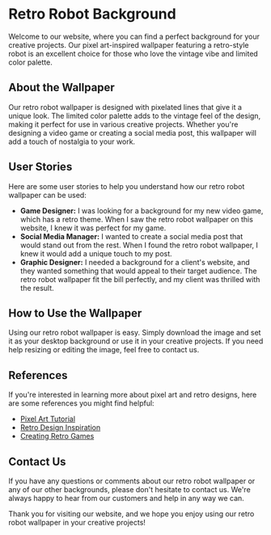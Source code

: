 <!--font:Orbitron-->

# Retro Robot Background

Welcome to our website, where you can find a perfect background for your creative projects. Our pixel art-inspired wallpaper featuring a retro-style robot is an excellent choice for those who love the vintage vibe and limited color palette.

## About the Wallpaper

Our retro robot wallpaper is designed with pixelated lines that give it a unique look. The limited color palette adds to the vintage feel of the design, making it perfect for use in various creative projects. Whether you're designing a video game or creating a social media post, this wallpaper will add a touch of nostalgia to your work.

## User Stories

Here are some user stories to help you understand how our retro robot wallpaper can be used:

- **Game Designer:** I was looking for a background for my new video game, which has a retro theme. When I saw the retro robot wallpaper on this website, I knew it was perfect for my game.
- **Social Media Manager:** I wanted to create a social media post that would stand out from the rest. When I found the retro robot wallpaper, I knew it would add a unique touch to my post.
- **Graphic Designer:** I needed a background for a client's website, and they wanted something that would appeal to their target audience. The retro robot wallpaper fit the bill perfectly, and my client was thrilled with the result.

## How to Use the Wallpaper

Using our retro robot wallpaper is easy. Simply download the image and set it as your desktop background or use it in your creative projects. If you need help resizing or editing the image, feel free to contact us.

## References

If you're interested in learning more about pixel art and retro designs, here are some references you might find helpful:

- [Pixel Art Tutorial](#)
- [Retro Design Inspiration](#)
- [Creating Retro Games](#)

## Contact Us

If you have any questions or comments about our retro robot wallpaper or any of our other backgrounds, please don't hesitate to contact us. We're always happy to hear from our customers and help in any way we can.

Thank you for visiting our website, and we hope you enjoy using our retro robot wallpaper in your creative projects!

<!--

Write me content for website with wallpaper which alt text is:

"A pixel art-inspired wallpaper featuring a retro-style robot, with a limited color palette and pixelated lines."

The name/title of the page should not be 1:1 copy of the alt text but rather a real content of the website which is using this wallpaper.

- Use markdown format 
- Start with heading
- Heading should be short and concise
- The content should look like a real website 
- The website should not be about the wallpaper, wallpaper is just a related background
- Heading should be contain work "wallpaper" or "background"
- Include real sections like references, contact, user stories, etc. use things relevant to the page purpose.
- Feel free to use structure like headings, bullets, numbering, blockquotes, paragraphs, horizontal lines, etc.
- You can use formatting like bold or _italic_
- You can include UTF-8 emojis
- Links should be only #hash anchors (and you can refer to the document itself)
- Do not include images


---


# Retro Robot Background for Your Creative Projects

Welcome to our website, where you can find a perfect background for your creative projects. Our pixel art-inspired wallpaper featuring a retro-style robot is an excellent choice for those who love the vintage vibe and limited color palette.

## About the Wallpaper

Our retro robot wallpaper is designed with pixelated lines that give it a unique look. The limited color palette adds to the vintage feel of the design, making it perfect for use in various creative projects. Whether you're designing a video game or creating a social media post, this wallpaper will add a touch of nostalgia to your work.

## User Stories

Here are some user stories to help you understand how our retro robot wallpaper can be used:

- **Game Designer:** I was looking for a background for my new video game, which has a retro theme. When I saw the retro robot wallpaper on this website, I knew it was perfect for my game.
- **Social Media Manager:** I wanted to create a social media post that would stand out from the rest. When I found the retro robot wallpaper, I knew it would add a unique touch to my post.
- **Graphic Designer:** I needed a background for a client's website, and they wanted something that would appeal to their target audience. The retro robot wallpaper fit the bill perfectly, and my client was thrilled with the result.

## How to Use the Wallpaper

Using our retro robot wallpaper is easy. Simply download the image and set it as your desktop background or use it in your creative projects. If you need help resizing or editing the image, feel free to contact us.

## References

If you're interested in learning more about pixel art and retro designs, here are some references you might find helpful:

- [Pixel Art Tutorial](#)
- [Retro Design Inspiration](#)
- [Creating Retro Games](#)

## Contact Us

If you have any questions or comments about our retro robot wallpaper or any of our other backgrounds, please don't hesitate to contact us. We're always happy to hear from our customers and help in any way we can.

Thank you for visiting our website, and we hope you enjoy using our retro robot wallpaper in your creative projects!

-->

